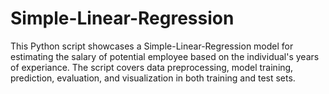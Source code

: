 # Simple-Linear-Regression

This Python script showcases a Simple-Linear-Regression model for estimating the salary of potential employee based on the individual's years of experiance. The script covers data preprocessing, model training, prediction, evaluation, and visualization in both training and test sets.
